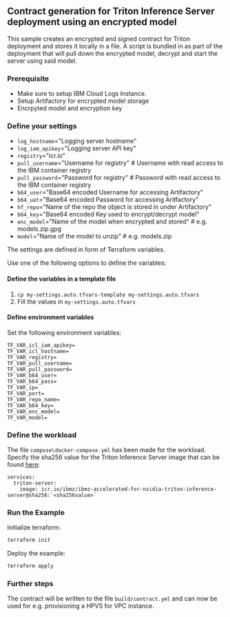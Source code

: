 ## Contract generation for Triton Inference Server deployment using an encrypted model

This sample creates an encrypted and signed contract for Triton deployment and stores it locally in a file. A script is bundled in as part of the deployment that will pull down the encrypted model, decrypt and start the server using said model.

### Prerequisite

- Make sure to setup IBM Cloud Logs Instance.
- Setup Artifactory for encrypted model storage
- Encrpyted model and encryption key

### Define your settings

- `log_hostname`="Logging server hostname"
- `log_iam_apikey`="Logging server API key"
- `registry`="icr.io"
- `pull_username`="Username for registry" # Username with read access to the IBM container registry
- `pull_password`="Password for registry" # Password with read access to the IBM container registry
- `b64_user`="Base64 encoded Username for accessing Artifactory"
- `b64_uat`="Base64 encoded Password for accessing Aritfactory"
- `hf_repo`="Name of the repo the object is stored in under Artifactory"
- `b64_key`="Base64 encoded Key used to encrypt/decrypt model"
- `enc_model`="Name of the model when encrypted and stored" # e.g. models.zip.gpg
- `model`="Name of the model to unzip" # e.g. models.zip

The settings are defined in form of Terraform variables.

Use one of the following options to define the variables:

#### Define the variables in a template file

1. `cp my-settings.auto.tfvars-template my-settings.auto.tfvars`
2. Fill the values in `my-settings.auto.tfvars`

#### Define environment variables

Set the following environment variables:

```text
TF_VAR_icl_iam_apikey=
TF_VAR_icl_hostname=
TF_VAR_registry=
TF_VAR_pull_username=
TF_VAR_pull_password=
TF_VAR_b64_user=
TF_VAR_b64_pass=
TF_VAR_ip=
TF_VAR_port=
TF_VAR_repo_name=
TF_VAR_b64_key=
TF_VAR_enc_model=
TF_VAR_model=
```

### Define the workload

The file `compose\docker-compose.yml` has been made for the workload. Specify the sha256 value for the Triton Inference Server image that can be found [here](https://ibm.github.io/ibm-z-oss-hub/containers/ibmz-accelerated-for-nvidia-triton-inference-server.html):

```
services:
  triton-server:
    image: icr.io/ibmz/ibmz-accelerated-for-nvidia-triton-inference-server@sha256:`<sha256value>`
```

### Run the Example

Initialize terraform:

```bash
terraform init
```

Deploy the example:

```bash
terraform apply
```

### Further steps

The contract will be written to the file `build/contract.yml` and can now be used for e.g. provisioning a HPVS for VPC instance.
